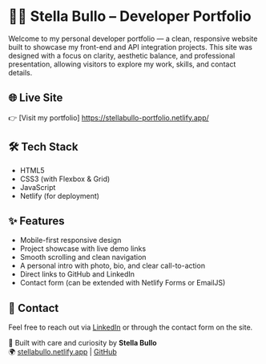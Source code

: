 # 👩‍💻 Stella Bullo – Developer Portfolio

Welcome to my personal developer portfolio — a clean, responsive website built to showcase my front-end and API integration projects. This site was designed with a focus on clarity, aesthetic balance, and professional presentation, allowing visitors to explore my work, skills, and contact details.

## 🌐 Live Site

👉 [Visit my portfolio] https://stellabullo-portfolio.netlify.app/

## 🛠️ Tech Stack

- HTML5  
- CSS3 (with Flexbox & Grid)  
- JavaScript  
- Netlify (for deployment)

## ✨ Features

- Mobile-first responsive design  
- Project showcase with live demo links  
- Smooth scrolling and clean navigation  
- A personal intro with photo, bio, and clear call-to-action  
- Direct links to GitHub and LinkedIn  
- Contact form (can be extended with Netlify Forms or EmailJS)


## 📮 Contact

Feel free to reach out via [LinkedIn](https://www.linkedin.com/in/stellabullo/) or through the contact form on the site.


🧠 Built with care and curiosity by **Stella Bullo**  
🌍 [stellabullo.netlify.app](https://stellabullo.netlify.app) | [GitHub](https://github.com/Stella5791)
